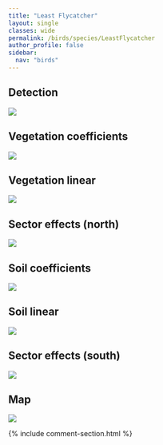 ```yaml
---
title: "Least Flycatcher"
layout: single
classes: wide
permalink: /birds/species/LeastFlycatcher
author_profile: false
sidebar:
  nav: "birds"
---
```


<h2>Detection</h2>

<a href="https://beallen.github.io/DevelopmentWebsite/assets/images/birds/LeastFlycatcher/det.jpg">
<img src="https://beallen.github.io/DevelopmentWebsite/assets/images/birds/LeastFlycatcher/det.jpg">
</a>

<h2>Vegetation coefficients</h2>

<a href="https://beallen.github.io/DevelopmentWebsite/assets/images/birds/LeastFlycatcher/veghf.jpg">
<img src="https://beallen.github.io/DevelopmentWebsite/assets/images/birds/LeastFlycatcher/veghf.jpg">
</a>

<h2>Vegetation linear</h2>

<a href="https://beallen.github.io/DevelopmentWebsite/assets/images/birds/LeastFlycatcher/lin-north.jpg">
<img src="https://beallen.github.io/DevelopmentWebsite/assets/images/birds/LeastFlycatcher/lin-north.jpg">
</a>

<h2>Sector effects (north)</h2>

<a href="https://beallen.github.io/DevelopmentWebsite/assets/images/birds/LeastFlycatcher/sector-north.jpg">
<img src="https://beallen.github.io/DevelopmentWebsite/assets/images/birds/LeastFlycatcher/sector-north.jpg">
</a>

<h2>Soil coefficients</h2>

<a href="https://beallen.github.io/DevelopmentWebsite/assets/images/birds/LeastFlycatcher/soilhf.jpg">
<img src="https://beallen.github.io/DevelopmentWebsite/assets/images/birds/LeastFlycatcher/soilhf.jpg">
</a>

<h2>Soil linear</h2>

<a href="https://beallen.github.io/DevelopmentWebsite/assets/images/birds/LeastFlycatcher/lin-south.jpg">
<img src="https://beallen.github.io/DevelopmentWebsite/assets/images/birds/LeastFlycatcher/lin-south.jpg">
</a>

<h2>Sector effects (south)</h2>

<a href="https://beallen.github.io/DevelopmentWebsite/assets/images/birds/LeastFlycatcher/sector-south.jpg">
<img src="https://beallen.github.io/DevelopmentWebsite/assets/images/birds/LeastFlycatcher/sector-south.jpg">
</a>

<h2>Map</h2>

<a href="https://beallen.github.io/DevelopmentWebsite/assets/images/birds/LeastFlycatcher/map.jpg">
<img src="https://beallen.github.io/DevelopmentWebsite/assets/images/birds/LeastFlycatcher/map.jpg">
</a>

{% include comment-section.html %}
